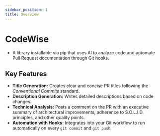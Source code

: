 ```yaml
---
sidebar_position: 1
title: Overview
---
```


# CodeWise

* A library installable via pip that uses AI to analyze code and automate Pull Request documentation through Git hooks.


## Key Features
- **Title Generation:** Creates clear and concise PR titles following the *Conventional Commits* standard.
- **Description Generation:** Writes detailed descriptions based on code changes.
- **Technical Analysis:** Posts a comment on the PR with an executive summary of architectural improvements, adherence to S.O.L.I.D. principles, and other quality points.
- **Automation with Hooks:** Integrates into your Git workflow to run automatically on every `git commit` and `git push`.